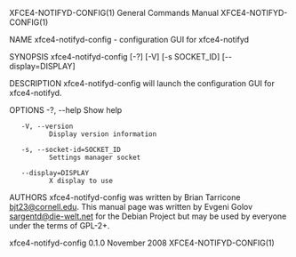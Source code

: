 XFCE4-NOTIFYD-CONFIG(1)                                                          General Commands Manual                                                          XFCE4-NOTIFYD-CONFIG(1)

NAME
       xfce4-notifyd-config - configuration GUI for xfce4-notifyd

SYNOPSIS
       xfce4-notifyd-config [-?] [-V] [-s SOCKET_ID] [--display=DISPLAY]

DESCRIPTION
       xfce4-notifyd-config will launch the configuration GUI for xfce4-notifyd.

OPTIONS
       -?, --help
              Show help

       -V, --version
              Display version information

       -s, --socket-id=SOCKET_ID
              Settings manager socket

       --display=DISPLAY
              X display to use

AUTHORS
       xfce4-notifyd-config was written by Brian Tarricone <bjt23@cornell.edu>.
       This manual page was written by Evgeni Golov <sargentd@die-welt.net> for the Debian Project but may be used by everyone under the terms of GPL-2+.

xfce4-notifyd-config 0.1.0                                                            November 2008                                                               XFCE4-NOTIFYD-CONFIG(1)
